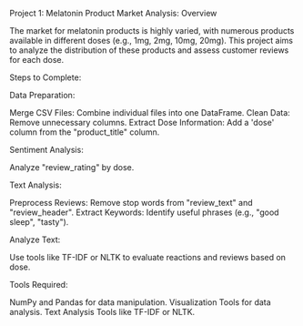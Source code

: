 Project 1: Melatonin Product Market Analysis: Overview

The market for melatonin products is highly varied, with numerous products available in different doses (e.g., 1mg, 2mg, 10mg, 20mg). This project aims to analyze the distribution of these products and assess customer reviews for each dose.

Steps to Complete:

Data Preparation:

Merge CSV Files: Combine individual files into one DataFrame. Clean Data: Remove unnecessary columns. Extract Dose Information: Add a 'dose' column from the "product_title" column.

Sentiment Analysis:

Analyze "review_rating" by dose.

Text Analysis:

Preprocess Reviews: Remove stop words from "review_text" and "review_header". Extract Keywords: Identify useful phrases (e.g., "good sleep", "tasty").

Analyze Text:

Use tools like TF-IDF or NLTK to evaluate reactions and reviews based on dose.

Tools Required:

NumPy and Pandas for data manipulation. Visualization Tools for data analysis. Text Analysis Tools like TF-IDF or NLTK.
